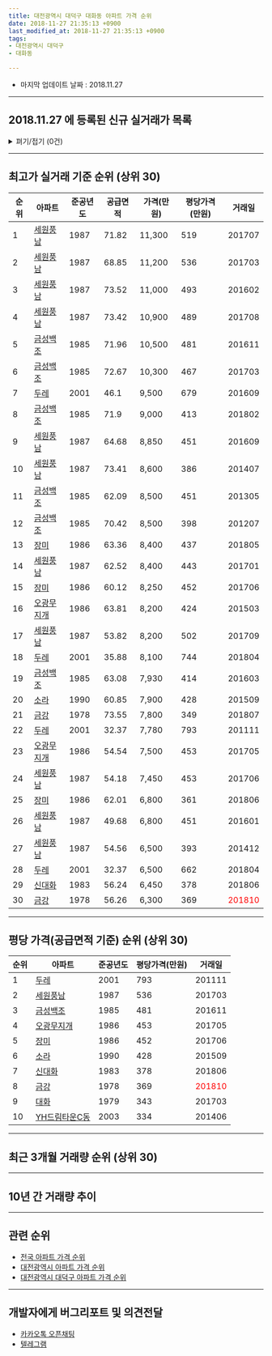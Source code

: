 ```yaml
---
title: 대전광역시 대덕구 대화동 아파트 가격 순위
date: 2018-11-27 21:35:13 +0900
last_modified_at: 2018-11-27 21:35:13 +0900
tags:
- 대전광역시 대덕구
- 대화동

---
```


* 마지막 업데이트 날짜 : 2018.11.27

---

## 2018.11.27 에 등록된 신규 실거래가 목록

<details>
<summary>펴기/접기 (0건)</summary>
<div markdown="1">

|아파트|준공년도|공급면적|가격(만원)|평당가격(만원)|거래일|
|---|---|---|---|---|---|
|없음||||||


</div>
</details>

---

## 최고가 실거래 기준 순위 (상위 30)


|순위|아파트|준공년도|공급면적|가격(만원)|평당가격(만원)|거래일|
|---|---|---|---|---|---|---|
|1|[세원풍남](https://search.naver.com/search.naver?query=%EB%8C%80%EC%A0%84%EA%B4%91%EC%97%AD%EC%8B%9C+%EB%8C%80%EB%8D%95%EA%B5%AC+%EB%8C%80%ED%99%94%EB%8F%99+%EC%84%B8%EC%9B%90%ED%92%8D%EB%82%A8)|1987|71.82|11,300|519|201707|
|2|[세원풍남](https://search.naver.com/search.naver?query=%EB%8C%80%EC%A0%84%EA%B4%91%EC%97%AD%EC%8B%9C+%EB%8C%80%EB%8D%95%EA%B5%AC+%EB%8C%80%ED%99%94%EB%8F%99+%EC%84%B8%EC%9B%90%ED%92%8D%EB%82%A8)|1987|68.85|11,200|536|201703|
|3|[세원풍남](https://search.naver.com/search.naver?query=%EB%8C%80%EC%A0%84%EA%B4%91%EC%97%AD%EC%8B%9C+%EB%8C%80%EB%8D%95%EA%B5%AC+%EB%8C%80%ED%99%94%EB%8F%99+%EC%84%B8%EC%9B%90%ED%92%8D%EB%82%A8)|1987|73.52|11,000|493|201602|
|4|[세원풍남](https://search.naver.com/search.naver?query=%EB%8C%80%EC%A0%84%EA%B4%91%EC%97%AD%EC%8B%9C+%EB%8C%80%EB%8D%95%EA%B5%AC+%EB%8C%80%ED%99%94%EB%8F%99+%EC%84%B8%EC%9B%90%ED%92%8D%EB%82%A8)|1987|73.42|10,900|489|201708|
|5|[금성백조](https://search.naver.com/search.naver?query=%EB%8C%80%EC%A0%84%EA%B4%91%EC%97%AD%EC%8B%9C+%EB%8C%80%EB%8D%95%EA%B5%AC+%EB%8C%80%ED%99%94%EB%8F%99+%EA%B8%88%EC%84%B1%EB%B0%B1%EC%A1%B0)|1985|71.96|10,500|481|201611|
|6|[금성백조](https://search.naver.com/search.naver?query=%EB%8C%80%EC%A0%84%EA%B4%91%EC%97%AD%EC%8B%9C+%EB%8C%80%EB%8D%95%EA%B5%AC+%EB%8C%80%ED%99%94%EB%8F%99+%EA%B8%88%EC%84%B1%EB%B0%B1%EC%A1%B0)|1985|72.67|10,300|467|201703|
|7|[두레](https://search.naver.com/search.naver?query=%EB%8C%80%EC%A0%84%EA%B4%91%EC%97%AD%EC%8B%9C+%EB%8C%80%EB%8D%95%EA%B5%AC+%EB%8C%80%ED%99%94%EB%8F%99+%EB%91%90%EB%A0%88)|2001|46.1|9,500|679|201609|
|8|[금성백조](https://search.naver.com/search.naver?query=%EB%8C%80%EC%A0%84%EA%B4%91%EC%97%AD%EC%8B%9C+%EB%8C%80%EB%8D%95%EA%B5%AC+%EB%8C%80%ED%99%94%EB%8F%99+%EA%B8%88%EC%84%B1%EB%B0%B1%EC%A1%B0)|1985|71.9|9,000|413|201802|
|9|[세원풍남](https://search.naver.com/search.naver?query=%EB%8C%80%EC%A0%84%EA%B4%91%EC%97%AD%EC%8B%9C+%EB%8C%80%EB%8D%95%EA%B5%AC+%EB%8C%80%ED%99%94%EB%8F%99+%EC%84%B8%EC%9B%90%ED%92%8D%EB%82%A8)|1987|64.68|8,850|451|201609|
|10|[세원풍남](https://search.naver.com/search.naver?query=%EB%8C%80%EC%A0%84%EA%B4%91%EC%97%AD%EC%8B%9C+%EB%8C%80%EB%8D%95%EA%B5%AC+%EB%8C%80%ED%99%94%EB%8F%99+%EC%84%B8%EC%9B%90%ED%92%8D%EB%82%A8)|1987|73.41|8,600|386|201407|
|11|[금성백조](https://search.naver.com/search.naver?query=%EB%8C%80%EC%A0%84%EA%B4%91%EC%97%AD%EC%8B%9C+%EB%8C%80%EB%8D%95%EA%B5%AC+%EB%8C%80%ED%99%94%EB%8F%99+%EA%B8%88%EC%84%B1%EB%B0%B1%EC%A1%B0)|1985|62.09|8,500|451|201305|
|12|[금성백조](https://search.naver.com/search.naver?query=%EB%8C%80%EC%A0%84%EA%B4%91%EC%97%AD%EC%8B%9C+%EB%8C%80%EB%8D%95%EA%B5%AC+%EB%8C%80%ED%99%94%EB%8F%99+%EA%B8%88%EC%84%B1%EB%B0%B1%EC%A1%B0)|1985|70.42|8,500|398|201207|
|13|[장미](https://search.naver.com/search.naver?query=%EB%8C%80%EC%A0%84%EA%B4%91%EC%97%AD%EC%8B%9C+%EB%8C%80%EB%8D%95%EA%B5%AC+%EB%8C%80%ED%99%94%EB%8F%99+%EC%9E%A5%EB%AF%B8)|1986|63.36|8,400|437|201805|
|14|[세원풍남](https://search.naver.com/search.naver?query=%EB%8C%80%EC%A0%84%EA%B4%91%EC%97%AD%EC%8B%9C+%EB%8C%80%EB%8D%95%EA%B5%AC+%EB%8C%80%ED%99%94%EB%8F%99+%EC%84%B8%EC%9B%90%ED%92%8D%EB%82%A8)|1987|62.52|8,400|443|201701|
|15|[장미](https://search.naver.com/search.naver?query=%EB%8C%80%EC%A0%84%EA%B4%91%EC%97%AD%EC%8B%9C+%EB%8C%80%EB%8D%95%EA%B5%AC+%EB%8C%80%ED%99%94%EB%8F%99+%EC%9E%A5%EB%AF%B8)|1986|60.12|8,250|452|201706|
|16|[오광무지개](https://search.naver.com/search.naver?query=%EB%8C%80%EC%A0%84%EA%B4%91%EC%97%AD%EC%8B%9C+%EB%8C%80%EB%8D%95%EA%B5%AC+%EB%8C%80%ED%99%94%EB%8F%99+%EC%98%A4%EA%B4%91%EB%AC%B4%EC%A7%80%EA%B0%9C)|1986|63.81|8,200|424|201503|
|17|[세원풍남](https://search.naver.com/search.naver?query=%EB%8C%80%EC%A0%84%EA%B4%91%EC%97%AD%EC%8B%9C+%EB%8C%80%EB%8D%95%EA%B5%AC+%EB%8C%80%ED%99%94%EB%8F%99+%EC%84%B8%EC%9B%90%ED%92%8D%EB%82%A8)|1987|53.82|8,200|502|201709|
|18|[두레](https://search.naver.com/search.naver?query=%EB%8C%80%EC%A0%84%EA%B4%91%EC%97%AD%EC%8B%9C+%EB%8C%80%EB%8D%95%EA%B5%AC+%EB%8C%80%ED%99%94%EB%8F%99+%EB%91%90%EB%A0%88)|2001|35.88|8,100|744|201804|
|19|[금성백조](https://search.naver.com/search.naver?query=%EB%8C%80%EC%A0%84%EA%B4%91%EC%97%AD%EC%8B%9C+%EB%8C%80%EB%8D%95%EA%B5%AC+%EB%8C%80%ED%99%94%EB%8F%99+%EA%B8%88%EC%84%B1%EB%B0%B1%EC%A1%B0)|1985|63.08|7,930|414|201603|
|20|[소라](https://search.naver.com/search.naver?query=%EB%8C%80%EC%A0%84%EA%B4%91%EC%97%AD%EC%8B%9C+%EB%8C%80%EB%8D%95%EA%B5%AC+%EB%8C%80%ED%99%94%EB%8F%99+%EC%86%8C%EB%9D%BC)|1990|60.85|7,900|428|201509|
|21|[금강](https://search.naver.com/search.naver?query=%EB%8C%80%EC%A0%84%EA%B4%91%EC%97%AD%EC%8B%9C+%EB%8C%80%EB%8D%95%EA%B5%AC+%EB%8C%80%ED%99%94%EB%8F%99+%EA%B8%88%EA%B0%95)|1978|73.55|7,800|349|201807|
|22|[두레](https://search.naver.com/search.naver?query=%EB%8C%80%EC%A0%84%EA%B4%91%EC%97%AD%EC%8B%9C+%EB%8C%80%EB%8D%95%EA%B5%AC+%EB%8C%80%ED%99%94%EB%8F%99+%EB%91%90%EB%A0%88)|2001|32.37|7,780|793|201111|
|23|[오광무지개](https://search.naver.com/search.naver?query=%EB%8C%80%EC%A0%84%EA%B4%91%EC%97%AD%EC%8B%9C+%EB%8C%80%EB%8D%95%EA%B5%AC+%EB%8C%80%ED%99%94%EB%8F%99+%EC%98%A4%EA%B4%91%EB%AC%B4%EC%A7%80%EA%B0%9C)|1986|54.54|7,500|453|201705|
|24|[세원풍남](https://search.naver.com/search.naver?query=%EB%8C%80%EC%A0%84%EA%B4%91%EC%97%AD%EC%8B%9C+%EB%8C%80%EB%8D%95%EA%B5%AC+%EB%8C%80%ED%99%94%EB%8F%99+%EC%84%B8%EC%9B%90%ED%92%8D%EB%82%A8)|1987|54.18|7,450|453|201706|
|25|[장미](https://search.naver.com/search.naver?query=%EB%8C%80%EC%A0%84%EA%B4%91%EC%97%AD%EC%8B%9C+%EB%8C%80%EB%8D%95%EA%B5%AC+%EB%8C%80%ED%99%94%EB%8F%99+%EC%9E%A5%EB%AF%B8)|1986|62.01|6,800|361|201806|
|26|[세원풍남](https://search.naver.com/search.naver?query=%EB%8C%80%EC%A0%84%EA%B4%91%EC%97%AD%EC%8B%9C+%EB%8C%80%EB%8D%95%EA%B5%AC+%EB%8C%80%ED%99%94%EB%8F%99+%EC%84%B8%EC%9B%90%ED%92%8D%EB%82%A8)|1987|49.68|6,800|451|201601|
|27|[세원풍남](https://search.naver.com/search.naver?query=%EB%8C%80%EC%A0%84%EA%B4%91%EC%97%AD%EC%8B%9C+%EB%8C%80%EB%8D%95%EA%B5%AC+%EB%8C%80%ED%99%94%EB%8F%99+%EC%84%B8%EC%9B%90%ED%92%8D%EB%82%A8)|1987|54.56|6,500|393|201412|
|28|[두레](https://search.naver.com/search.naver?query=%EB%8C%80%EC%A0%84%EA%B4%91%EC%97%AD%EC%8B%9C+%EB%8C%80%EB%8D%95%EA%B5%AC+%EB%8C%80%ED%99%94%EB%8F%99+%EB%91%90%EB%A0%88)|2001|32.37|6,500|662|201804|
|29|[신대화](https://search.naver.com/search.naver?query=%EB%8C%80%EC%A0%84%EA%B4%91%EC%97%AD%EC%8B%9C+%EB%8C%80%EB%8D%95%EA%B5%AC+%EB%8C%80%ED%99%94%EB%8F%99+%EC%8B%A0%EB%8C%80%ED%99%94)|1983|56.24|6,450|378|201806|
|30|[금강](https://search.naver.com/search.naver?query=%EB%8C%80%EC%A0%84%EA%B4%91%EC%97%AD%EC%8B%9C+%EB%8C%80%EB%8D%95%EA%B5%AC+%EB%8C%80%ED%99%94%EB%8F%99+%EA%B8%88%EA%B0%95)|1978|56.26|6,300|369|<span style="color:red">201810</span>|


---

## 평당 가격(공급면적 기준) 순위 (상위 30)


|순위|아파트|준공년도|평당가격(만원)|거래일|
|---|---|---|---|---|
|1|[두레](https://search.naver.com/search.naver?query=%EB%8C%80%EC%A0%84%EA%B4%91%EC%97%AD%EC%8B%9C+%EB%8C%80%EB%8D%95%EA%B5%AC+%EB%8C%80%ED%99%94%EB%8F%99+%EB%91%90%EB%A0%88)|2001|793|201111|
|2|[세원풍남](https://search.naver.com/search.naver?query=%EB%8C%80%EC%A0%84%EA%B4%91%EC%97%AD%EC%8B%9C+%EB%8C%80%EB%8D%95%EA%B5%AC+%EB%8C%80%ED%99%94%EB%8F%99+%EC%84%B8%EC%9B%90%ED%92%8D%EB%82%A8)|1987|536|201703|
|3|[금성백조](https://search.naver.com/search.naver?query=%EB%8C%80%EC%A0%84%EA%B4%91%EC%97%AD%EC%8B%9C+%EB%8C%80%EB%8D%95%EA%B5%AC+%EB%8C%80%ED%99%94%EB%8F%99+%EA%B8%88%EC%84%B1%EB%B0%B1%EC%A1%B0)|1985|481|201611|
|4|[오광무지개](https://search.naver.com/search.naver?query=%EB%8C%80%EC%A0%84%EA%B4%91%EC%97%AD%EC%8B%9C+%EB%8C%80%EB%8D%95%EA%B5%AC+%EB%8C%80%ED%99%94%EB%8F%99+%EC%98%A4%EA%B4%91%EB%AC%B4%EC%A7%80%EA%B0%9C)|1986|453|201705|
|5|[장미](https://search.naver.com/search.naver?query=%EB%8C%80%EC%A0%84%EA%B4%91%EC%97%AD%EC%8B%9C+%EB%8C%80%EB%8D%95%EA%B5%AC+%EB%8C%80%ED%99%94%EB%8F%99+%EC%9E%A5%EB%AF%B8)|1986|452|201706|
|6|[소라](https://search.naver.com/search.naver?query=%EB%8C%80%EC%A0%84%EA%B4%91%EC%97%AD%EC%8B%9C+%EB%8C%80%EB%8D%95%EA%B5%AC+%EB%8C%80%ED%99%94%EB%8F%99+%EC%86%8C%EB%9D%BC)|1990|428|201509|
|7|[신대화](https://search.naver.com/search.naver?query=%EB%8C%80%EC%A0%84%EA%B4%91%EC%97%AD%EC%8B%9C+%EB%8C%80%EB%8D%95%EA%B5%AC+%EB%8C%80%ED%99%94%EB%8F%99+%EC%8B%A0%EB%8C%80%ED%99%94)|1983|378|201806|
|8|[금강](https://search.naver.com/search.naver?query=%EB%8C%80%EC%A0%84%EA%B4%91%EC%97%AD%EC%8B%9C+%EB%8C%80%EB%8D%95%EA%B5%AC+%EB%8C%80%ED%99%94%EB%8F%99+%EA%B8%88%EA%B0%95)|1978|369|<span style="color:red">201810</span>|
|9|[대화](https://search.naver.com/search.naver?query=%EB%8C%80%EC%A0%84%EA%B4%91%EC%97%AD%EC%8B%9C+%EB%8C%80%EB%8D%95%EA%B5%AC+%EB%8C%80%ED%99%94%EB%8F%99+%EB%8C%80%ED%99%94)|1979|343|201703|
|10|[YH드림타운C동](https://search.naver.com/search.naver?query=%EB%8C%80%EC%A0%84%EA%B4%91%EC%97%AD%EC%8B%9C+%EB%8C%80%EB%8D%95%EA%B5%AC+%EB%8C%80%ED%99%94%EB%8F%99+YH%EB%93%9C%EB%A6%BC%ED%83%80%EC%9A%B4C%EB%8F%99)|2003|334|201406|


---

## 최근 3개월 거래량 순위 (상위 30)


<div style="width:100%;">
    <canvas id="deal_count_ranking" height="65"></canvas>
</div>


<script>
new Chart(document.getElementById("deal_count_ranking"), {
    type: 'horizontalBar',
    data: {
        labels: ['금강', '세원풍남', '두레', '신대화', '금성백조'],
        datasets: [{
            label: '실거래 수',
            data: [3, 2, 2, 1, 1],
            borderColor: "rgba(255, 0, 128, 1)",
            backgroundColor: "rgba(255, 0, 128, 0.5)",
            fill: false,
        }]
    },
    options: {
        responsive: true,
        title: {
            display: true,
            text: '최근 3개월 거래량 순위'
        },
        tooltips: {
            mode: 'index',
            intersect: false,
            callbacks: {
                title: function(tooltipItems, data) {
                    return "실거래 수:";
                },
                label: function(tooltipItem, data) {
                    return data.labels[tooltipItem.index] + ": " + tooltipItem.xLabel;
                }
            }
        },
        hover: {
            mode: 'nearest',
            intersect: true
        },
        scales: {
            xAxes: [{
                display: true,
                scaleLabel: {
                    display: true,
                    labelString: '실거래 수'
                },
                ticks: {
                    suggestedMin: 0,
                }
            }],
            yAxes: [{
                display: true,
                ticks: {
                    autoSkip: false,
                    callback: function(value, index, values) {
                        if (value.length > 10)
                            return value.substr(0, 8) + "...";
                        else
                            return value;
                    }
                },
                scaleLabel: {
                    display: false,
                }
            }]
        }
    }
});

</script>


---

## 10년 간 거래량 추이


<div style="width:100%;">
    <canvas id="deal_progress" height="300"></canvas>
</div>

<script>
new Chart(document.getElementById("deal_progress"), {
    type: 'line',
    data: {
        labels: ['200811','200812','200901','200902','200903','200904','200905','200906','200907','200908','200909','200910','200911','200912','201001','201002','201003','201004','201005','201006','201007','201008','201009','201010','201011','201012','201101','201102','201103','201104','201105','201106','201107','201108','201109','201110','201111','201112','201201','201202','201203','201204','201205','201206','201207','201208','201209','201210','201211','201212','201301','201302','201303','201304','201305','201306','201307','201308','201309','201310','201311','201312','201401','201402','201403','201404','201405','201406','201407','201408','201409','201410','201411','201412','201501','201502','201503','201504','201505','201506','201507','201508','201509','201510','201511','201512','201601','201602','201603','201604','201605','201606','201607','201608','201609','201610','201611','201612','201701','201702','201703','201704','201705','201706','201707','201708','201709','201710','201711','201712','201801','201802','201803','201804','201805','201806','201807','201808','201809','201810','201811'],
        datasets: [{
            label: '실거래 수',
            pointRadius: 1,
            data: [1, 2, 2, 4, 7, 2, 2, 2, 4, 9, 9, 7, 8, 7, 4, 4, 7, 5, 5, 9, 7, 4, 4, 6, 5, 3, 7, 6, 12, 4, 8, 4, 4, 7, 5, 8, 17, 3, 4, 7, 6, 7, 3, 8, 25, 4, 5, 12, 9, 5, 2, 10, 9, 4, 6, 7, 1, 6, 2, 5, 4, 7, 4, 5, 10, 17, 9, 6, 12, 6, 7, 4, 9, 5, 17, 5, 12, 12, 12, 7, 5, 5, 11, 13, 6, 5, 6, 7, 11, 9, 4, 9, 10, 6, 7, 4, 6, 5, 6, 6, 12, 7, 9, 9, 6, 6, 5, 7, 9, 3, 6, 3, 6, 7, 6, 10, 8, 2, 3, 6, 0],
            borderColor: "rgba(255, 201, 14, 1)",
            backgroundColor: "rgba(255, 201, 14, 0.5)",
            fill: true,
        }]
    },
    options: {
        responsive: true,
        title: {
            display: true,
            text: '10년간 거래량 추이'
        },
        tooltips: {
            mode: 'index',
            intersect: false,
        },
        hover: {
            mode: 'nearest',
            intersect: true
        },
        scales: {
            xAxes: [{
                display: true,
                scaleLabel: {
                    display: true,
                    labelString: '년/월'
                }
            }],
            yAxes: [{
                display: true,
                ticks: {
                    suggestedMin: 0,
                },
                scaleLabel: {
                    display: true,
                    labelString: '실거래 수'
                }
            }]
        }
    }
});

</script>


---

## 관련 순위

- [전국 아파트 가격 순위](https://inasie.github.io/apt-ranking/전국)
- [대전광역시 아파트 가격 순위](https://inasie.github.io/apt-ranking/대전광역시)
- [대전광역시 대덕구 아파트 가격 순위](https://inasie.github.io/apt-ranking/대전광역시-대덕구)


---

## 개발자에게 버그리포트 및 의견전달

- [카카오톡 오픈채팅](https://open.kakao.com/o/gLJUAP4)
- [텔레그램](https://t.me/inasie)

